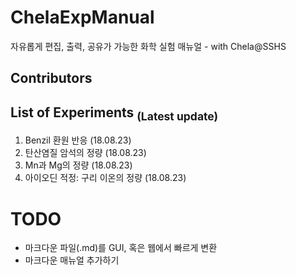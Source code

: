 # ChelaExpManual
자유롭게 편집, 출력, 공유가 가능한 화학 실험 매뉴얼 - with Chela@SSHS

## Contributors

## List of Experiments <sub>(Latest update)</sub> 
1. Benzil 환원 반응 (18.08.23)
2. 탄산염질 암석의 정량 (18.08.23)
3. Mn과 Mg의 정량 (18.08.23)
4. 아이오딘 적정: 구리 이온의 정량 (18.08.23)

# TODO
+ 마크다운 파일(.md)를 GUI, 혹은 웹에서 빠르게 변환
+ 마크다운 매뉴얼 추가하기
